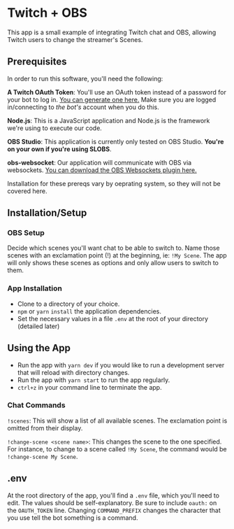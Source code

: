 # Twitch + OBS

This app is a small example of integrating Twitch chat and OBS, allowing Twitch users to change the streamer's Scenes.

## Prerequisites

In order to run this software, you'll need the following:

**A Twitch OAuth Token**: You'll use an OAuth token instead of a password for your bot to log in. [You can generate one here.](https://twitchapps.com/tmi/) Make sure you are logged in/connecting to _the bot's_ account when you do this.

**Node.js**: This is a JavaScript application and Node.js is the framework we're using to execute our code.

**OBS Studio**: This application is currently only tested on OBS Studio. **You're on your own if you're using SLOBS**.

**obs-websocket**: Our application will communicate with OBS via websockets. [You can download the OBS Websockets plugin here.](https://obsproject.com/forum/resources/obs-websocket-remote-control-obs-studio-from-websockets.466/)

Installation for these prereqs vary by oeprating system, so they will not be covered here.

## Installation/Setup

### OBS Setup

Decide which scenes you'll want chat to be able to switch to. Name those scenes with an exclamation point (!) at the beginning, ie: `!My Scene`. The app will only shows these scenes as options and only allow users to switch to them.

### App Installation

- Clone to a directory of your choice.
- `npm` or `yarn` `install` the application dependencies.
- Set the necessary values in a file `.env` at the root of your directory (detailed later)

## Using the App

- Run the app with `yarn dev` if you would like to run a development server that will reload with directory changes.
- Run the app with `yarn start` to run the app regularly.
- `ctrl+z` in your command line to terminate the app.

### Chat Commands

`!scenes`: This will show a list of all available scenes. The exclamation point is omitted from their display.

`!change-scene <scene name>`: This changes the scene to the one specified. For instance, to change to a scene called `!My Scene`, the command would be `!change-scene My Scene`.

## .env

At the root directory of the app, you'll find a `.env` file, which you'll need to edit. The values should be self-explanatory. Be sure to include `oauth:` on the `OAUTH_TOKEN` line. Changing `COMMAND_PREFIX` changes the character that you use tell the bot something is a command.
